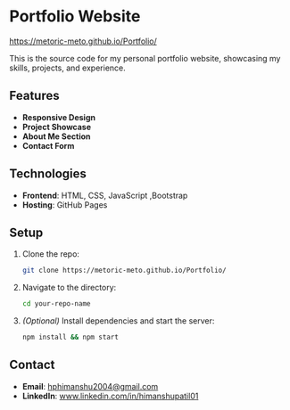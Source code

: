 # Portfolio Website
https://metoric-meto.github.io/Portfolio/

This is the source code for my personal portfolio website, showcasing my skills, projects, and experience.

## Features

- **Responsive Design**
- **Project Showcase**
- **About Me Section**
- **Contact Form**

## Technologies

- **Frontend**: HTML, CSS, JavaScript ,Bootstrap
- **Hosting**: GitHub Pages

## Setup

1. Clone the repo:
   ```bash
   git clone https://metoric-meto.github.io/Portfolio/
   ```
2. Navigate to the directory:
   ```bash
   cd your-repo-name
   ```
3. *(Optional)* Install dependencies and start the server:
   ```bash
   npm install && npm start
   ```

## Contact

- **Email**: hphimanshu2004@gmail.com 
- **LinkedIn**: www.linkedin.com/in/himanshupatil01
